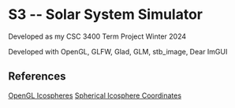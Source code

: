 # S3 -- Solar System Simulator
Developed as my CSC 3400 Term Project
Winter 2024


Developed with OpenGL, GLFW, Glad, GLM, stb_image, Dear ImGUI

## References
[OpenGL Icospheres](https://www.songho.ca/opengl/gl_sphere.html)
[Spherical Icosphere Coordinates](https://en.wikipedia.org/wiki/Regular_icosahedron#Spherical_coordinates)
